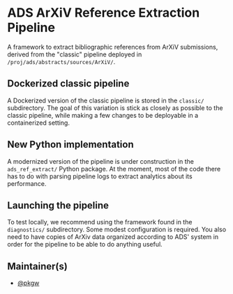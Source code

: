 # ADS ArXiV Reference Extraction Pipeline

A framework to extract bibliographic references from ArXiV submissions, derived
from the "classic" pipeline deployed in `/proj/ads/abstracts/sources/ArXiV/`.

## Dockerized classic pipeline

A Dockerized version of the classic pipeline is stored in the `classic/`
subdirectory. The goal of this variation is stick as closely as possible to the
classic pipeline, while making a few changes to be deployable in a containerized
setting.

## New Python implementation

A modernized version of the pipeline is under construction in the
`ads_ref_extract/` Python package. At the moment, most of the code there has
to do with parsing pipeline logs to extract analytics about its performance.

## Launching the pipeline

To test locally, we recommend using the framework found in the `diagnostics/`
subdirectory. Some modest configuration is required. You also need to have
copies of ArXiv data organized according to ADS' system in order for the
pipeline to be able to do anything useful.

## Maintainer(s)

- [@pkgw](https://github.com/pkgw)
